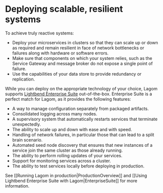 # Deploying scalable, resilient systems

To achieve truly reactive systems:

* Deploy your microservices in clusters so that they can scale up or down as required and remain resilient in face of network bottlenecks or failures along with hardware or software errors.
* Make sure that components on which your system relies, such as the Service Gateway and message broker do not expose a single point of failure.
* Use the capabilities of your data store to provide redundancy or replication.

<!---The following diagram shows a typical Lagom deployment. (see slide) -->

While you can deploy on the appropriate technology of your choice, Lagom supports [Lightbend Enterprise Suite](https://www.lightbend.com/products/enterprise-suite) out-of-the-box. Enterprise Suite is a perfect match for Lagom, as it provides the following features:

* A way to manage configuration separately from packaged artifacts.
* Consolidated logging across many nodes.
* A supervisory system that automatically restarts services that terminate unexpectedly.
* The ability to scale up and down with ease and with speed.
* Handling of network failures, in particular those that can lead to a split brain scenario.
* Automated seed node discovery that ensures that new instances of a service join the same cluster as those already running.
* The ability to perform rolling updates of your services.
* Support for monitoring services across a cluster.
* The ability to test services locally before deploying in production.

See [[Running Lagom in production|ProductionOverview]] and [[Using Lightbend Enterprise Suite with Lagom|EnterpriseSuite]] for more information.

